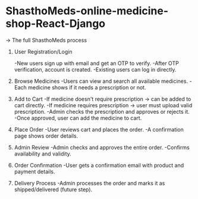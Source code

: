 # ShasthoMeds-online-medicine-shop-React-Django

 -> The full ShasthoMeds process 
1. User Registration/Login

   -New users sign up with email and get an OTP to verify.
   -After OTP verification, account is created.
   -Existing users can log in directly.

3. Browse Medicines
  -Users can view and search all available medicines.
  -Each medicine shows if it needs a prescription or not.

4. Add to Cart
   -If medicine doesn't require prescription → can be added to cart directly.
   -If medicine requires prescription → user must upload valid prescription.
   -Admin checks the prescription and approves or rejects it.
   -Once approved, user can add the medicine to cart.

5. Place Order
   -User reviews cart and places the order.
   -A confirmation page shows order details.

6. Admin Review
   -Admin checks and approves the entire order.
   -Confirms availability and validity.

7. Order Confirmation
   -User gets a confirmation email with product and payment details.

8. Delivery Process
   -Admin processes the order and marks it as shipped/delivered (future step).
